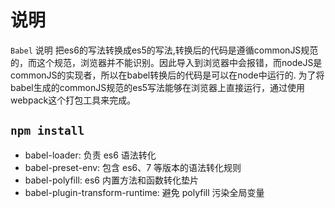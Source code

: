 # 说明

  `Babel` 说明
    把es6的写法转换成es5的写法,转换后的代码是遵循commonJS规范的，而这个规范，浏览器并不能识别。因此导入到浏览器中会报错，而nodeJS是
  commonJS的实现者，所以在babel转换后的代码是可以在node中运行的.
    为了将babel生成的commonJS规范的es5写法能够在浏览器上直接运行，通过使用webpack这个打包工具来完成。
  
## `npm install`

- babel-loader: 负责 es6 语法转化
- babel-preset-env: 包含 es6、7 等版本的语法转化规则
- babel-polyfill: es6 内置方法和函数转化垫片
- babel-plugin-transform-runtime: 避免 polyfill 污染全局变量
